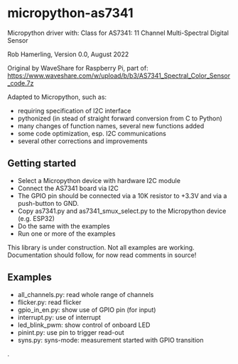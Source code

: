 # micropython-as7341

Micropython driver with:
    Class for AS7341: 11 Channel Multi-Spectral Digital Sensor

Rob Hamerling, Version 0.0, August 2022

Original by WaveShare for Raspberry Pi, part of:
  https://www.waveshare.com/w/upload/b/b3/AS7341_Spectral_Color_Sensor_code.7z

Adapted to Micropython, such as:
  - requiring specification of I2C interface
  - pythonized (in stead of straight forward conversion from C to Python)
  - many changes of function names, several new functions added
  - some code optimization, esp. I2C communications
  - several other corrections and improvements


## Getting started

  - Select a Micropython device with hardware I2C module
  - Connect the AS7341 board via I2C
  - The GPIO pin should be connected via a 10K resistor to +3.3V and via a push-button to GND.
  - Copy as7341.py and as7341_smux_select.py to the Micropython device (e.g. ESP32)
  - Do the same with the examples
  - Run one or more of the examples

This library is under construction.
Not all examples are working.
Documentation should follow, for now read comments in source!


## Examples

  - all_channels.py: read whole range of channels
  - flicker.py: read flicker
  - gpio_in_en.py: show use of GPIO pin (for input)
  - interrupt.py: use of interrupt
  - led_blink_pwm: show control of onboard LED
  - pinint.py: use pin to trigger read-out
  - syns.py: syns-mode: measurement started with GPIO transition

.

